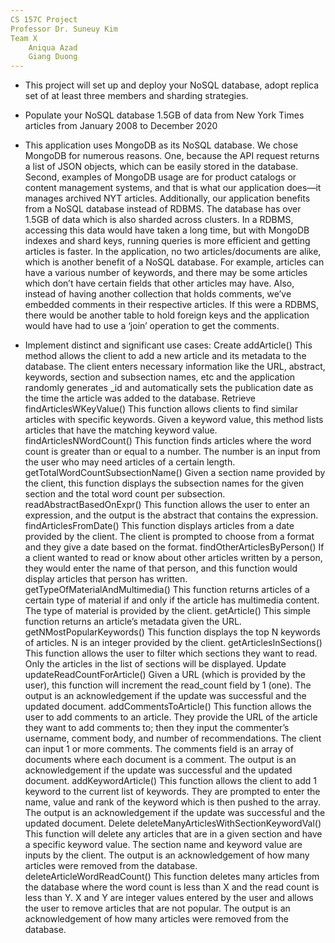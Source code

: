 ```yaml
---
CS 157C Project
Professor Dr. Suneuy Kim
Team X
    Aniqua Azad 
    Giang Duong
---
```


* This project will set up and deploy your NoSQL database, adopt replica set of at least three members and sharding strategies.
* Populate your NoSQL database 1.5GB of data from New York Times articles from January 2008 to December 2020 
*   This application uses MongoDB as its NoSQL database. We chose MongoDB for numerous reasons. One, because the API request returns a list of JSON objects, which can be easily stored in the database. Second, examples of MongoDB usage are for product catalogs or content management systems, and that is what our application does—it manages archived NYT articles. 
    Additionally, our application benefits from a NoSQL database instead of RDBMS. The database has over 1.5GB of data which is also sharded across clusters. In a RDBMS, accessing this data would have taken a long time, but with MongoDB indexes and shard keys, running queries is more efficient and getting articles is faster. In the application, no two articles/documents are alike, which is another benefit of a NoSQL database. For example, articles can have a various number of keywords, and there may be some articles which don’t have certain fields that other articles may have. Also, instead of having another collection that holds comments, we’ve embedded comments in their respective articles. If this were a RDBMS, there would be another table to hold foreign keys and the application would have had to use a ‘join’ operation to get the comments.

* Implement  distinct and significant use cases:
    Create
        addArticle()
This method allows the client to add a new article and its metadata to the database. The client enters necessary information like the URL, abstract, keywords, section and subsection names, etc and the application randomly generates _id and automatically sets the publication date as the time the article was added to the database.
    Retrieve
        findArticlesWKeyValue()
This function allows clients to find similar articles with specific keywords. Given a keyword value, this method lists articles that have the matching keyword value. 
        findArticlesNWordCount()
This function finds articles where the word count is  greater than or equal to a number. The number is an input from the user who may need articles of a certain length.
        getTotalWordCountSubsectionName()
Given a section name provided by the client, this function displays the subsection names for the given section and the total word count per subsection.
        readAbstractBasedOnExpr()
This function allows the user to enter an expression, and the output is the abstract that contains the expression.
        findArticlesFromDate()
This function displays articles from a date provided by the client. The client is prompted to choose from a format and they give a date based on the format.
        findOtherArticlesByPerson()
If a client wanted to read or know about other articles written by a person, they would enter the name of that person, and this function would display articles that person has written.
        getTypeOfMaterialAndMultimedia()
This function returns articles of a certain type of material if and only if the article has multimedia content. The type of material is provided by the client.
        getArticle()
This simple function returns an article’s metadata given the URL.
getNMostPopularKeywords()
This function displays the top N keywords of articles. N is an integer provided by the client.
        getArticlesInSections()
This function allows the user to filter which sections they want to read. Only the articles in the list of sections will be displayed.
Update
        updateReadCountForArticle()
Given a URL (which is provided by the user), this function will increment the read_count field by 1 (one). The output is an acknowledgement if the update was successful and the updated document.
        addCommentsToArticle()
This function allows the user to add comments to an article. They provide the URL of the article they want to add comments to; then they input the commenter’s username, comment body, and number of recommendations. The client can input 1 or more comments. The comments field is an array of documents where each document is a comment. The output is an acknowledgement if the update was successful and the updated document.
        addKeywordArticle()
This function allows the client to add 1 keyword to the current list of keywords. They are prompted to enter the name, value and rank of the keyword which is then pushed to the array. The output is an acknowledgement if the update was successful and the updated document.
    Delete
        deleteManyArticlesWithSectionKeywordVal()
This function will delete any articles that are in a given section and have a specific keyword value. The section name and keyword value are inputs by the client. The output is an acknowledgement of how many articles were removed from the database.
        deleteArticleWordReadCount()
This function deletes many articles from the database where the word count is less than X and the read count is less than Y. X and Y are integer values entered by the user and allows the user to remove articles that are not popular. The output is an acknowledgement of how many articles were removed from the database.  
